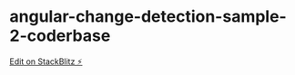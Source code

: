 # angular-change-detection-sample-2-coderbase

[Edit on StackBlitz ⚡️](https://stackblitz.com/edit/angular-change-detection-sample-2-coderbase)